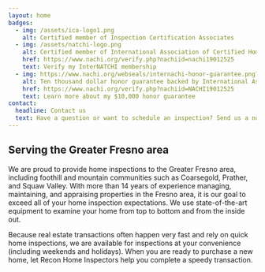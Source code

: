 ```yaml
---
layout: home
badges:
  - img: /assets/ica-logo1.png
    alt: Certified member of Inspection Certification Associates
  - img: /assets/natchi-logo.png
    alt: Certified member of International Association of Certified Home Inspectors
    href: https://www.nachi.org/verify.php?nachiid=nachi19012525
    text: Verify my InterNATCHI membership
  - img: https://www.nachi.org/webseals/internachi-honor-guarantee.png?nachiid=NACHI19012525
    alt: Ten thousand dollar honor guarantee backed by International Association of Certified Home Inspectors
    href: https://www.nachi.org/verify.php?nachiid=NACHI19012525
    text: Learn more about my $10,000 honor guarantee
contact:
  headline: Contact us
  text: Have a question or want to schedule an inspection? Send us a note!
---
```

## Serving the Greater Fresno area

We are proud to provide home inspections to the Greater Fresno area, including foothill and mountain communities such as Coarsegold, Prather, and Squaw Valley. With more than 14 years of experience managing, maintaining, and appraising properties in the Fresno area, it is our goal to exceed all of your home inspection expectations. We use state-of-the-art equipment to examine your home from top to bottom and from the inside out.

Because real estate transactions often happen very fast and rely on quick home inspections, we are available for inspections at your convenience (including weekends and holidays). When you are ready to purchase a new home, let Recon Home Inspectors help you complete a speedy transaction.
